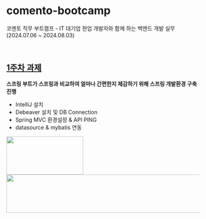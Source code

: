 # comento-bootcamp
코멘토 직무 부트캠프 - IT 대기업 현업 개발자와 함께 하는 백엔드 개발 실무 (2024.07.06 ~ 2024.08.03)

<br>

## [1주차 과제](https://github.com/pia01190/comento-bootcamp/commit/9297ffb4c006b6bc6c7405b5d196969e9df687e6)
**스프링 부트가 스프링과 비교하여 얼마나 간편한지 체감하기 위해 스프링 개발환경 구축 진행**
- IntelliJ 설치
- Debeaver 설치 및 DB Connection
- Spring MVC 환경설정 & API PING
- datasource & mybatis 연동
<img src="https://github.com/pia01190/comento-bootcamp/assets/90251939/4995b6db-2af5-4f4e-b061-bd52bb7cf926" width="200" height="100"/>
<img src="https://github.com/pia01190/comento-bootcamp/assets/90251939/df8cb4bc-d9a5-4672-976b-6e2cefb672f9" width="850" height="100"/>
